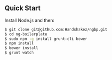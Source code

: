 ## Quick Start

Install Node.js and then:

```sh
$ git clone git@github.com:Handshakez/ngbp.git
$ cd ng-boilerplate
$ sudo npm -g install grunt-cli bower
$ npm install
$ bower install
$ grunt watch
```